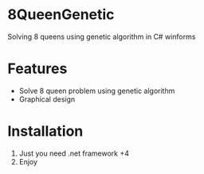 # 8QueenGenetic
Solving 8 queens using genetic algorithm in C# winforms

# Features
- Solve 8 queen problem using genetic algorithm
- Graphical design

# Installation
1. Just you need .net framework +4
2. Enjoy
